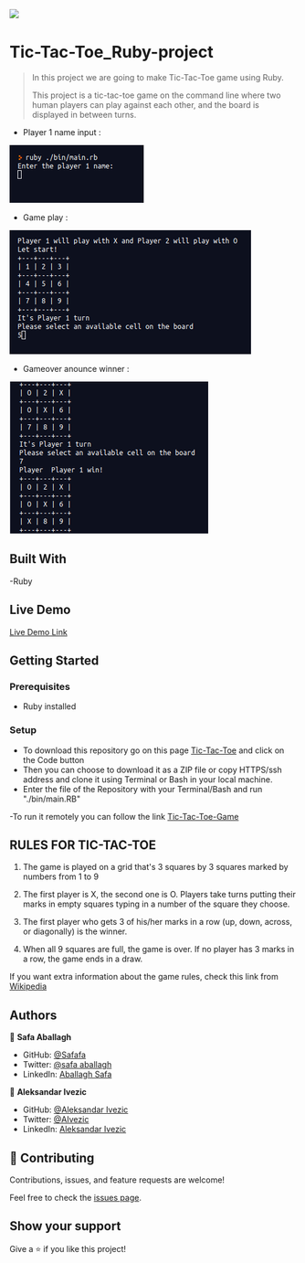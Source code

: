 ![](https://img.shields.io/badge/Microverse-blueviolet)

# Tic-Tac-Toe_Ruby-project

> In this project we are going to make Tic-Tac-Toe game using Ruby.
> 
> This project is a tic-tac-toe game on the command line where two human players can play against each other, and the board is displayed in between turns.

- Player 1 name input :

![screenshot](./screenshots/Enter-player-1.png)

- Game play :

![screenshot](./screenshots/Player-1-turn.png)

- Gameover anounce winner :

![screenshot](./screenshots/The-end-of-the-game.png)

## Built With

-Ruby

## Live Demo

[Live Demo Link](https://replit.com/@safaaballagh/Tic-Tac-ToeRuby-project#.replit)


## Getting Started


### Prerequisites
 - Ruby installed 

### Setup

 - To download this repository go on this page [Tic-Tac-Toe](https://github.com/ShinobiWarior/Tic-Tac-Toe_Ruby-project) and click on the Code button
- Then you can choose to download it as a ZIP file or copy HTTPS/ssh address and clone it using Terminal or Bash in your local machine.
- Enter the file of the Repository with your Terminal/Bash and run "./bin/main.RB"
 
-To run it remotely you can follow the link [Tic-Tac-Toe-Game](https://replit.com/@safaaballagh/Tic-Tac-ToeRuby-project#.replit)
 
## RULES FOR TIC-TAC-TOE
 
1. The game is played on a grid that's 3 squares by 3 squares marked by numbers from 1 to 9
 
2. The first player is X, the second one is O. Players take turns putting their marks in empty squares typing in a number of the square they choose.
 
3. The first player who gets 3 of his/her marks in a row (up, down, across, or diagonally) is the winner.
 
4. When all 9 squares are full, the game is over. If no player has 3 marks in a row, the game ends in a draw.

If you want extra information about the game rules, check this link from [Wikipedia](https://en.wikipedia.org/wiki/Tic-tac-toe)
 
## Authors

👤 **Safa Aballagh**

- GitHub: [@Safafa](https://github.com/safafa)
- Twitter: [@safa aballagh](https://twitter.com/Aballagh_S)
- LinkedIn: [Aballagh Safa](https://www.linkedin.com/in/aballaghsafa/)

👤 **Aleksandar Ivezic**

- GitHub: [@Aleksandar Ivezic](https://github.com/ShinobiWarior)
- Twitter: [@AIvezic](https://twitter.com/AIvezic)
- LinkedIn: [Aleksandar Ivezic](https://www.linkedin.com/in/aleksandar-ivezic/)

## 🤝 Contributing

Contributions, issues, and feature requests are welcome!

Feel free to check the [issues page](https://github.com/ShinobiWarior/Tic-Tac-Toe_Ruby-project/issues).

## Show your support

Give a ⭐️ if you like this project!

